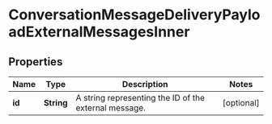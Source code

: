 

# ConversationMessageDeliveryPayloadExternalMessagesInner


## Properties

| Name | Type | Description | Notes |
|------------ | ------------- | ------------- | -------------|
|**id** | **String** | A string representing the ID of the external message. |  [optional] |



